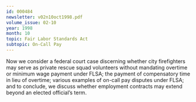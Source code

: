 ```yaml
---
id: 000484
newsletter: v02n10oct1998.pdf
volume_issue: 02-10
year: 1998
month: 10
topic: Fair Labor Standards Act
subtopic: On-Call Pay
---
```


Now we consider a federal court case discerning whether city firefighters may serve as private
rescue squad volunteers without mandating overtime or minimum wage payment under FLSA; the payment of compensatory time in lieu of overtime; various examples of on-call pay disputes under FLSA; and to conclude, we discuss whether employment contracts may extend beyond an elected official’s term.